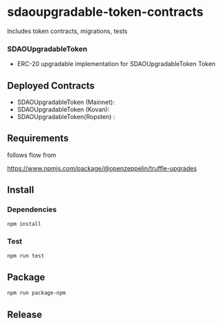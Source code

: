 # sdaoupgradable-token-contracts
Includes token contracts, migrations, tests

### SDAOUpgradableToken
* ERC-20 upgradable implementation for SDAOUpgradableToken Token

## Deployed Contracts
* SDAOUpgradableToken (Mainnet): 
* SDAOUpgradableToken (Kovan): 
* SDAOUpgradableToken(Ropsten) : 

## Requirements

follows flow from 

https://www.npmjs.com/package/@openzeppelin/truffle-upgrades

## Install

### Dependencies
```bash
npm install
```

### Test 
```bash
npm run test
```

## Package
```bash
npm run package-npm
```

## Release

